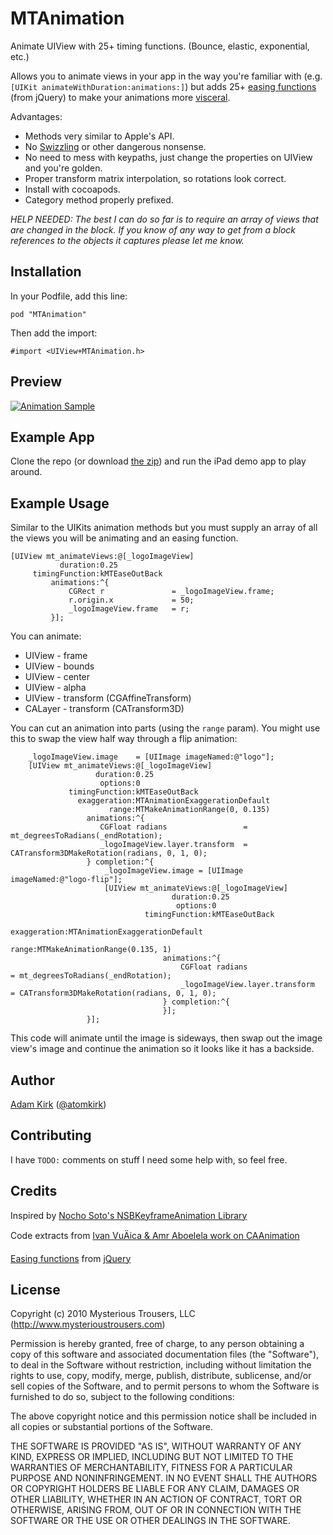 MTAnimation
===========

Animate UIView with 25+ timing functions. (Bounce, elastic, exponential, etc.)

Allows you to animate views in your app in the way you're familiar with (e.g. `[UIKit animateWithDuration:animations:]`) but adds 25+ [easing functions](http://easings.net/) (from jQuery) to make your animations more [visceral](http://mysterioustrousers.com/news/2013/3/25/visceral-apps-and-you).

Advantages:
- Methods very similar to Apple's API.
- No [Swizzling](https://github.com/nst/iOS-Runtime-Headers/blob/master/Frameworks/UIKit.framework/UIViewController.h#L458) or other dangerous nonsense.
- No need to mess with keypaths, just change the properties on UIView and you're golden.
- Proper transform matrix interpolation, so rotations look correct.
- Install with cocoapods.
- Category method properly prefixed.

*HELP NEEDED: The best I can do so far is to require an array of views that are changed in the block. If you know of any way to get from a block references to the objects it captures please let me know.*

## Installation

In your Podfile, add this line:

    pod "MTAnimation"

Then add the import:

    #import <UIView+MTAnimation.h>

## Preview

[![Animation Sample](https://dl.dropboxusercontent.com/u/2771219/github/MTAnimation/demo.gif)](https://dl.dropboxusercontent.com/u/2771219/github/MTAnimation/demo.mov)

## Example App

Clone the repo (or download [the zip](https://github.com/mysterioustrousers/MTAnimation/archive/master.zip)) and run the iPad demo app to play around.

## Example Usage

Similar to the UIKits animation methods but you must supply an array of all the views you will be animating and an easing function.

    [UIView mt_animateViews:@[_logoImageView]
               duration:0.25
         timingFunction:kMTEaseOutBack
             animations:^{
                 CGRect r               = _logoImageView.frame;
                 r.origin.x             = 50;
                 _logoImageView.frame   = r;
             }];

You can animate:

* UIView  - frame
* UIView  - bounds
* UIView  - center
* UIView  - alpha
* UIView  - transform (CGAffineTransform)
* CALayer - transform (CATransform3D)

You can cut an animation into parts (using the `range` param). You might use this to swap the view half way through a flip animation:

        _logoImageView.image    = [UIImage imageNamed:@"logo"];
        [UIView mt_animateViews:@[_logoImageView]
                       duration:0.25
                        options:0
                 timingFunction:kMTEaseOutBack
                   exaggeration:MTAnimationExaggerationDefault
                          range:MTMakeAnimationRange(0, 0.135)
                     animations:^{
                        CGFloat radians                 = mt_degreesToRadians(_endRotation);
                        _logoImageView.layer.transform  = CATransform3DMakeRotation(radians, 0, 1, 0);
                     } completion:^{
                         _logoImageView.image = [UIImage imageNamed:@"logo-flip"];
                         [UIView mt_animateViews:@[_logoImageView]
                                        duration:0.25
                                         options:0
                                  timingFunction:kMTEaseOutBack
                                    exaggeration:MTAnimationExaggerationDefault
                                           range:MTMakeAnimationRange(0.135, 1)
                                      animations:^{
                                          CGFloat radians                 = mt_degreesToRadians(_endRotation);
                                          _logoImageView.layer.transform  = CATransform3DMakeRotation(radians, 0, 1, 0);
                                      } completion:^{
                                      }];
                     }];

This code will animate until the image is sideways, then swap out the image view's image and continue the animation so it looks like it has a backside.

## Author

[Adam Kirk](https://github.com/atomkirk) ([@atomkirk](https://twitter.com/atomkirk))

## Contributing

I have `TODO:` comments on stuff I need some help with, so feel free.

## Credits

Inspired by [Nocho Soto's NSBKeyframeAnimation Library](https://github.com/NachoSoto/NSBKeyframeAnimation)

Code extracts from [Ivan VuÄica & Amr Aboelela work on CAAnimation](http://svn.gna.org/svn/gnustep/libs/quartzcore/trunk/Source/CAAnimation.m)

[Easing functions](http://easings.net/) from [jQuery](http://gsgd.co.uk/sandbox/jquery/easing/jquery.easing.1.3.js)

## License

Copyright (c) 2010 Mysterious Trousers, LLC (http://www.mysterioustrousers.com)

Permission is hereby granted, free of charge, to any person obtaining a copy
of this software and associated documentation files (the "Software"), to deal
in the Software without restriction, including without limitation the rights
to use, copy, modify, merge, publish, distribute, sublicense, and/or sell
copies of the Software, and to permit persons to whom the Software is
furnished to do so, subject to the following conditions:

The above copyright notice and this permission notice shall be included in
all copies or substantial portions of the Software.

THE SOFTWARE IS PROVIDED "AS IS", WITHOUT WARRANTY OF ANY KIND, EXPRESS OR
IMPLIED, INCLUDING BUT NOT LIMITED TO THE WARRANTIES OF MERCHANTABILITY,
FITNESS FOR A PARTICULAR PURPOSE AND NONINFRINGEMENT. IN NO EVENT SHALL THE
AUTHORS OR COPYRIGHT HOLDERS BE LIABLE FOR ANY CLAIM, DAMAGES OR OTHER
LIABILITY, WHETHER IN AN ACTION OF CONTRACT, TORT OR OTHERWISE, ARISING FROM,
OUT OF OR IN CONNECTION WITH THE SOFTWARE OR THE USE OR OTHER DEALINGS IN
THE SOFTWARE.
